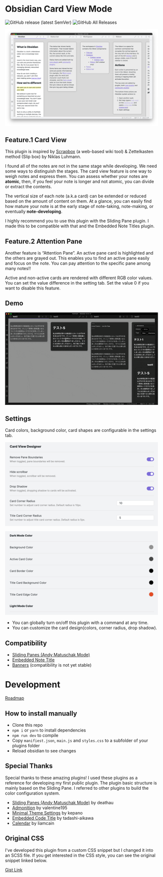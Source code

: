 # Obsidian Card View Mode
![GitHub release (latest SemVer)](https://img.shields.io/github/v/release/yo-goto/obsidian-card-view-mode)
![GitHub All Releases](https://img.shields.io/github/downloads/yo-goto/obsidian-card-view-mode/total?color=red)

![main screen shot](https://raw.githubusercontent.com/yo-goto/obsidian-card-view-mode/master/resource/screenshot_main_light-min.png)

## Feature.1 Card View

This plugin is inspired by [Scrapbox](https://scrapbox.io/product?lang=en) (a web-based wiki tool) & Zettelkasten method (Slip box) by Niklas Luhmann.

I found all of the notes are not in the same stage while developing. We need some ways to distinguish the stages. The card view feature is one way to weigh notes and express them. You can assess whether your notes are **atomic**, then, if you feel your note is longer and not atomic, you can divide or extract the contents.

The vertical size of each note (a.k.a card) can be extended or reduced based on the amount of content on them. At a glance, you can easily find how mature your note is at the early stage of note-taking, note-making, or eventually **note-developing**.

I highly recommend you to use this plugin with the Sliding Pane plugin. I made this to be compatible with that and the Embedded Note Titles plugin.

## Feature.2 Attention Pane

Another feature is “Attention Pane”. An active pane card is highlighted and the others are grayed out. This enables you to find an active pane easily and focus on the note. You can pay attention to the specific pane among many notes!!

Active and non-active cards are rendered with different RGB color values. You can set the value difference in the setting tab. Set the value 0 if you want to disable this feature.

## Demo

![Screenshot](https://raw.githubusercontent.com/yo-goto/obsidian-card-view-mode/master/resource/screenshot.gif)

## Settings

Card colors, background color, card shapes are configurable in the settings tab.

![setting 1](https://raw.githubusercontent.com/yo-goto/obsidian-card-view-mode/master/resource/sc_setting-1-min.png)

![setting 2](https://raw.githubusercontent.com/yo-goto/obsidian-card-view-mode/master/resource/sc_setting-2-min.png)


- You can globally turn on/off this plugin with a command at any time.
- You can customize the card design(colors, corner radius, drop shadow).

## Compatibility

- [Sliding Panes (Andy Matuschak Mode)](https://github.com/deathau/sliding-panes-obsidian)
- [Embedded Note Title](https://github.com/mgmeyers/obsidian-embedded-note-titles)
- [Banners](https://github.com/noatpad/obsidian-banners) (compatibility is not yet stable)

# Development

[Roadmap](https://github.com/yo-goto/obsidian-card-view-mode/projects/1)
## How to install manually

- Clone this repo
- `npm i` or `yarn` to install dependencies
- `npm run dev` to compile
- Copy `manifiest.json`, `main.js` and `styles.css` to a subfolder of your plugins folder
- Reload obsidian to see changes

## Special Thanks

Special thanks to these amazing plugins! I used these plugins as a reference for developing my first public plugin. The plugin basic structure is mainly based on the Sliding Pane. I referred to other plugins to build the color configuration system.

- [Sliding Panes (Andy Matuschak Mode)](https://github.com/deathau/sliding-panes-obsidian) by deathau
- [Admonition](https://github.com/valentine195/obsidian-admonition) by valentine195
- [Minimal Theme Settings](https://github.com/kepano/obsidian-minimal-settings) by kepano
- [Embedded Code Title](https://github.com/tadashi-aikawa/obsidian-embedded-code-title) by tadashi-aikawa
- [Calendar](https://github.com/liamcain/obsidian-calendar-plugin) by liamcain

## Original CSS

I've developed this plugin from a custom CSS snippet but I changed it into an SCSS file. If you get interested in the CSS style, you can see the original snippet linked below.

[Gist Link](https://gist.github.com/yo-goto/742906c6463310e3f4e18c745dede016)
